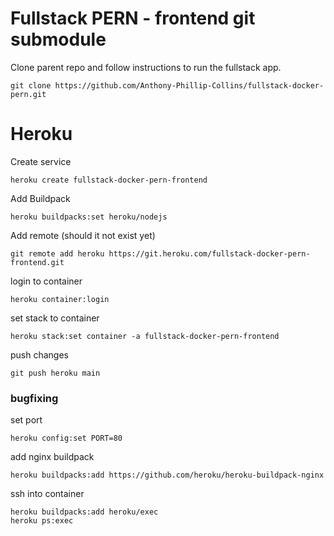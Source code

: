 # Fullstack PERN - frontend git submodule

Clone parent repo and follow instructions to run the fullstack app.

```
git clone https://github.com/Anthony-Phillip-Collins/fullstack-docker-pern.git
```

# Heroku

Create service

```
heroku create fullstack-docker-pern-frontend
```

Add Buildpack

```
heroku buildpacks:set heroku/nodejs
```

Add remote (should it not exist yet)

```
git remote add heroku https://git.heroku.com/fullstack-docker-pern-frontend.git
```

login to container

```
heroku container:login
```

set stack to container

```
heroku stack:set container -a fullstack-docker-pern-frontend
```

push changes

```
git push heroku main
```

### bugfixing

set port

```
heroku config:set PORT=80
```

add nginx buildpack

```
heroku buildpacks:add https://github.com/heroku/heroku-buildpack-nginx
```

ssh into container
```
heroku buildpacks:add heroku/exec
heroku ps:exec
```